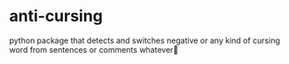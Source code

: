 # anti-cursing
 python package that detects and switches negative or any kind of cursing word from sentences or comments whatever🤬
